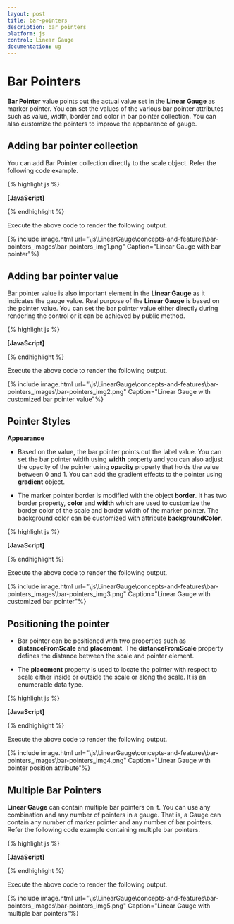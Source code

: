 ```yaml
---
layout: post
title: bar-pointers
description: bar pointers
platform: js
control: Linear Gauge
documentation: ug
---
```


# Bar Pointers

**Bar Pointer** value points out the actual value set in the **Linear Gauge** as marker pointer. You can set the values of the various bar pointer attributes such as value, width, border and color in bar pointer collection.  You can also customize the pointers to improve the appearance of gauge.

## Adding bar pointer collection

You can add Bar Pointer collection directly to the scale object. Refer the following code example.


{% highlight js %}

**[JavaScript]**
<div id="LinearGauge1"></div>
<script type="text/javascript">
$(function () {
// For Rendering Linear gauge
$("#LinearGauge1").ejLinearGauge({
//For Adding frame
frame: {
innerWidth: 8,
outerWidth: 10,
backgroundImageUrl:"../images/gauge/Gauge_linear_light.png"
},value:78,

//For Adding Scale collection
scales: [{
backgroundColor: "transparent",
border: { color: "transparent", width: 0 },
showMarkerPointers: false, showBarPointers: true,

//For Adding bar pointer collection
**barPointers: [{** width: 5, backgroundColor: "Grey"**}],**

//For Adding tick collection
ticks: [{ type: "majorinterval", width: 2,
color: "#8c8c8c", distanceFromScale: { x: 7, y: 0 } },
{ type: "minorinterval", width: 1,height:6,
color: "#8c8c8c", distanceFromScale: { x: 7, y: 0 } }]
}]
});
)};
</script>


{% endhighlight %}



Execute the above code to render the following output.


{% include image.html url="\js\LinearGauge\concepts-and-features\bar-pointers_images\bar-pointers_img1.png" Caption="Linear Gauge with bar pointer"%}



## Adding bar pointer value

Bar pointer value is also important element in the **Linear Gauge** as it indicates the gauge value. Real purpose of the **Linear Gauge** is based on the pointer value. You can set the bar pointer value either directly during rendering the control or it can be achieved by public method.



{% highlight js %}

**[JavaScript]**
<div id="LinearGauge1"></div>
<script type="text/javascript">
$(function () {
// For Rendering Linear gauge
$("#LinearGauge1").ejLinearGauge({enableAnimation:false,
//For Adding frame
frame: {
innerWidth: 8,
outerWidth: 10,
backgroundImageUrl: "../images/gauge/Gauge_linear_light.png"
},
//For Adding Scales
scales: [{
backgroundColor: "transparent",
border: { color: "transparent", width: 0 },
showMarkerPointers: false, showBarPointers: true,

//For Adding bar pointer collection
barPointers: [{
width: 5,
backgroundColor: "Grey",
**value:91**
}],

//For Adding tick collection
ticks: [{
type: "majorinterval", width: 2,
color: "#8c8c8c", distanceFromScale: { x: 7, y: 0 }
},
{
type: "minorinterval", width: 1, height: 6,
color: "#8c8c8c", distanceFromScale: { x: 7, y: 0 }
}]
}]
});
});
</script>


{% endhighlight %}



Execute the above code to render the following output.

{% include image.html url="\js\LinearGauge\concepts-and-features\bar-pointers_images\bar-pointers_img2.png" Caption="Linear Gauge with customized bar pointer value"%}

## Pointer Styles

**Appearance**

* Based on the value, the bar pointer points out the label value. You can set the bar pointer width using **width** property and you can also adjust the opacity of the pointer using **opacity** property that holds the value between 0 and 1. You can add the gradient effects to the pointer using **gradient** object. 

* The marker pointer border is modified with the object **border**. It has two border property, **color** and **width** which are used to customize the border color of the scale and border width of the marker pointer. The background color can be customized with attribute **backgroundColor**.



{% highlight js %}

**[JavaScript]**
<div id="LinearGauge1"></div>
<script type="text/javascript">
$(function () {
// For Rendering Linear gauge
$("#LinearGauge1").ejLinearGauge({enableAnimation:false,
// Adding Frame object
frame: {
innerWidth: 8,
outerWidth: 10,
backgroundImageUrl: "../images/gauge/Gauge_linear_light.png"
},

// Adding Scale collection
scales: [{
backgroundColor: "transparent",
border: { color: "transparent", width: 0 },
showMarkerPointers: false, showBarPointers: true,

// Adding bar pointer collection
barPointers: [{
**width: 10,**
**backgroundColor: "Red",**
**border: { color: "#860201", width: 2 },**
**opacity:0.7,**
value: 91 }],

// Adding tick collection
ticks: [{
type: "majorinterval", width: 2,
color: "#8c8c8c", distanceFromScale: { x: 7, y: 0 }
},
{
type: "minorinterval", width: 1, height: 6,
color: "#8c8c8c", distanceFromScale: { x: 7, y: 0 }
}]
}]
});
});
</script>


{% endhighlight %}



Execute the above code to render the following output.



{% include image.html url="\js\LinearGauge\concepts-and-features\bar-pointers_images\bar-pointers_img3.png" Caption="Linear Gauge with customized bar pointer"%}

## Positioning the pointer	

* Bar pointer can be positioned with two properties such as **distanceFromScale** and **placement**. The **distanceFromScale** property defines the distance between the scale and pointer element. 

* The **placement** property is used to locate the pointer with respect to scale either inside or outside the scale or along the scale. It is an enumerable data type.



{% highlight js %}

**[JavaScript]**
<div id="LinearGauge1"></div>
<script type="text/javascript">
$(function () {
// For Rendering Linear gauge
$("#LinearGauge1").ejLinearGauge({enableAnimation:false,
//Adding frame object
frame: {
innerWidth: 8,
outerWidth: 10,
backgroundImageUrl: "../images/gauge/Gauge_linear_light.png"
},

//Adding Scale collection
scales: [{
backgroundColor: "transparent",
border: { color: "transparent", width: 0 },
showMarkerPointers: false, showBarPointers: true,

//Adding bar pointer collection
barPointers: [{
width: 10,
backgroundColor: "#8BABFF",
value: 91,
**placement: "near",**
**distanceFromScale: 20**
}],

//Adding tick collection
ticks: [{
type: "majorinterval", width: 2,
color: "#8c8c8c", distanceFromScale: { x: 7, y: 0 }
},
{
type: "minorinterval", width: 1, height: 6,
color: "#8c8c8c", distanceFromScale: { x: 7, y: 0 }
}]
}]
});
});
</script>


{% endhighlight %}



Execute the above code to render the following output.


{% include image.html url="\js\LinearGauge\concepts-and-features\bar-pointers_images\bar-pointers_img4.png" Caption="Linear Gauge with pointer position attribute"%}

## Multiple Bar Pointers

**Linear Gauge** can contain multiple bar pointers on it. You can use any combination and any number of pointers in a gauge. That is, a Gauge can contain any number of marker pointer and any number of bar pointers. Refer the following code example containing multiple bar pointers.


{% highlight js %}

**[JavaScript]**
<div id="LinearGauge1"></div>
<script type="text/javascript">
$(function () {
// For Rendering Linear gauge
$("#LinearGauge1").ejLinearGauge({enableAnimation:false,height:500,
width:300,labelColor:"Grey",
//Adding frame object
frame: {
innerWidth: 8,
outerWidth: 10,
backgroundImageUrl: "../images/gauge/Gauge_linear_dark1.png"
},

//Adding scale collection
scales: [{
backgroundColor: "transparent",
border: { color: "transparent", width: 0 },
showMarkerPointers: false, showBarPointers: true,showCustomLabels:true,

//Adding bar pointer collection
barPointers: [
//Adding bar pointer 1
{ width: 10, backgroundColor: "#8BABFF",
value: 91, placement: "near", distanceFromScale: 60
},

//Adding bar pointer 2
{ width: 10, backgroundColor: "#FDB761", value: 51,
placement: "near", distanceFromScale: 20
},

//Adding bar pointer 3
{ width: 10, backgroundColor: "Red", value: 88,
placement: "near", distanceFromScale: 100
}
],

//Adding tick collection
ticks: [{
type: "majorinterval", width: 2,
color: "#8c8c8c", distanceFromScale: { x: 7, y: 0 }
},
{
type: "minorinterval", width: 1, height: 6,
color: "#8c8c8c", distanceFromScale: { x: 7, y: 0 }
}],

//Adding custom label collection
customLabels: [
{ value: "Mathematics Mark Comparision",
position: { x: 55, y: 97 } },
{ value: "Halfyearly", position: { x: 72, y: 87 }, textAngle: 90 },
{ value: "Quaterly", position: { x: 56, y: 87 }, textAngle: 90 },
{ value: "Annual", position: { x: 87, y: 87 }, textAngle: 90 }]
}]
});
});
</script>


{% endhighlight %}



Execute the above code to render the following output.



{% include image.html url="\js\LinearGauge\concepts-and-features\bar-pointers_images\bar-pointers_img5.png" Caption="Linear Gauge with multiple bar pointers"%}

